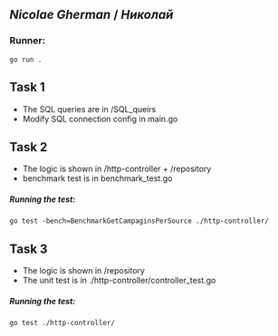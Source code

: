 
## _Nicolae Gherman_ / _Николай_ 

###  Runner: 
```
go run .
``` 

## Task 1 

- The SQL queries are in /SQL_queirs 
- Modify SQL connection config in main.go

## Task 2 

- The logic is shown in /http-controller + /repository 
- benchmark test is in benchmark_test.go

##### Running the test:
```
go test -bench=BenchmarkGetCampaginsPerSource ./http-controller/
``` 

## Task 3

- The logic is shown in /repository 
- The unit test is in ./http-controller/controller_test.go

##### Running the test:
```
go test ./http-controller/
``` 
